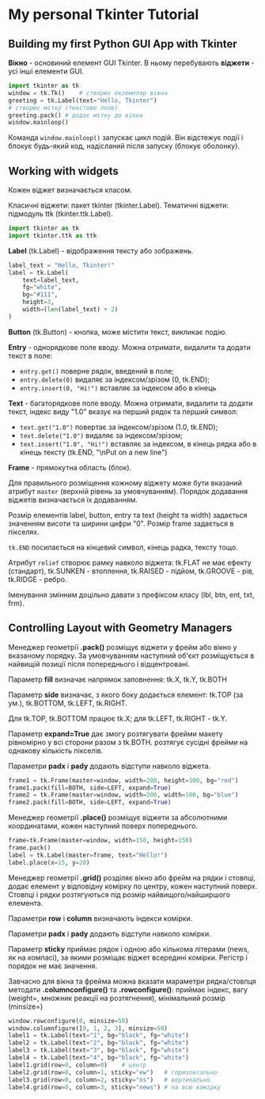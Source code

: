 # My personal Tkinter Tutorial

## Building my first Python GUI App with Tkinter

**Вікно** - основиний елемент GUI Tkinter. В ньому перебувають **віджети** - усі інші елементи GUI.

```py
import tkinter as tk
window = tk.Tk()    # створює екземпляр вікна
greeting = tk.Label(text="Hello, Tkinter")
# створює мітку (текстове поле)
greeting.pack() # додає мітку до вікна
window.mainloop()
```

Команда `window.mainloop()` запускає цикл подій. Він відстежує події і блокує будь-який код, надісланий після запуску (блокує оболонку).

## Working with widgets

Кожен віджет визначається класом.

Класичні віджети: пакет tkinter (tkinter.Label). Тематичні віджети: підмодуль ttk (tkinter.ttk.Label).

```py
import tkinter as tk
import tkinter.ttk as ttk
```

**Label** (tk.Label) - відображення тексту або зображень.

```py
label_text = "Hello, Tkinter!"
label = tk.Label(
    text=label_text,
    fg="white",
    bg="#111",
    height=3,
    width=(len(label_text) + 2)
)
```

**Button** (tk.Button) - кнопка, може містити текст, викликає подію.

**Entry** - однорядкове поле вводу. Можна отримати, видалити та додати текст в поле:
- `entry.get()` поверне рядок, введений в поле;
- `entry.delete(0)` видаляє за індексом/зрізом (0, tk.END);
- `entry.insert(0, "Hi!")` вставляє за індексом або в кінець

**Text** - багаторядкове поле вводу. Можна отримати, видалити та додати текст, індекс виду "1.0" вказує на перший рядок та перший символ:
- `text.get("1.0")` повертає за індексом/зрізом (1.0, tk.END);
- `text.delete("1.0")` видаляє за індексом/зрізом;
- `text.insert("1.0", "Hi!")` вставляє за індексом, в кінець рядка або в кінець тексту (tk.END, "\nPut on a new line")

**Frame** - прямокутна область (блок).

Для правильного розміщення кожному віджету може бути вказаний атрибут `master` (верхній рівень за умовчуванням). Порядок додавання віджетів визначається їх додаванням.

Розмір елементів label, button, entry та text (height та width) задається значенням висоти та ширини цифри "0". Розмір frame задається в пікселях.

`tk.END` посилається на кінцевий символ, кінець радка, тексту тощо.

Атрибут `relief` створює рамку навколо віджета: tk.FLAT не має ефекту (стандарт), tk.SUNKEN - втоплення, tk.RAISED - підйом, tk.GROOVE - рів, tk.RIDGE - ребро.

Іменування змінним доцільно давати з префіксом класу (lbl, btn, ent, txt, frm).

## Controlling Layout with Geometry Managers

Менеджер геометрії **.pack()** розміщує віджети у фрейм або вікно у вказаному порядку. За умовчуванням наступний об'єкт розміщується в найвищій позиції після попереднього і відцентровані.

Параметр **fill** визначає напрямок заповнення: tk.X, tk.Y, tk.BOTH

Параметр **side** визначає, з якого боку додається елемент: tk.TOP (за ум.), tk.BOTTOM, tk.LEFT, tk.RIGHT.

Для tk.TOP, tk.BOTTOM працює tk.X; для tk.LEFT, tk.RIGHT - tk.Y.

Параметр **expand=True** дає змогу розтягувати фрейми макету рівномірно у всі сторони разом з tk.BOTH. розтягує сусідні фрейми на однакову кількість пікселів.

Параметри **padx** і **pady** додають відступи навколо віджета.

```py
frame1 = tk.Frame(master=window, width=200, height=100, bg="red")
frame1.pack(fill=BOTH, side=LEFT, expand=True)
frame2 = tk.Frame(master=window, width=200, width=100, bg="blue")
frame2.pack(fill=BOTH, side=LEFT, expand=True)
```

Менеджер геометрії **.place()** розміщує віджети за абсолютними координатами, кожен наступний поверх попереднього.

```py
frame=tk.Frame(master=window, width=150, height=150)
frame.pack()
label = tk.Label(master=frame, text="Hello!")
label.place(x=15, y=20)
```

Менеджер геометрії **.grid()** розділяє вікно або фрейм на рядки і стовпці, додає елемент у відповідну комірку по центру, кожен наступний поверх. Стовпці і рядки розтягуються під розмір найвищого/найширшого елемента.

Параметри **row** і **column** визначають індекси комірки.

Параметри **padx** і **pady** додають відступи навколо комірки.

Параметр **sticky** приймає рядок і одною або кількома літерами (news, як на компасі), за якими розміщає віджет всередині комірки. Регістр і порядок не має значення.

Завчасно для вікна та фрейма можна вказати мараметри рядка/стовпця методати **.columnconfigure()** та **.rowconfigure()**: приймає індекс, вагу (weight=, множник реакції на розтягнення), мінімальний розмір (minsize=)

```py
window.rowconfigure(0, minsize=50)
window.columnfigure([0, 1, 2, 3], minsize=50)
label1 = tk.Label(text="1", bg="black", fg="white")
label2 = tk.Label(text="2", bg="black", fg="white")
label3 = tk.Label(text="3", bg="black", fg="white")
label4 = tk.Label(text="4", bg="black", fg="white")
label1.grid(row=0, column=0)    # центр
label2.grid(row=0, column=1, sticky="ew")   # горизонтально
label3.grid(row=0, column=2, sticky="ns")   # вертикально
label4.grid(row=0, column=3, sticky="news") # на всю комірку
```